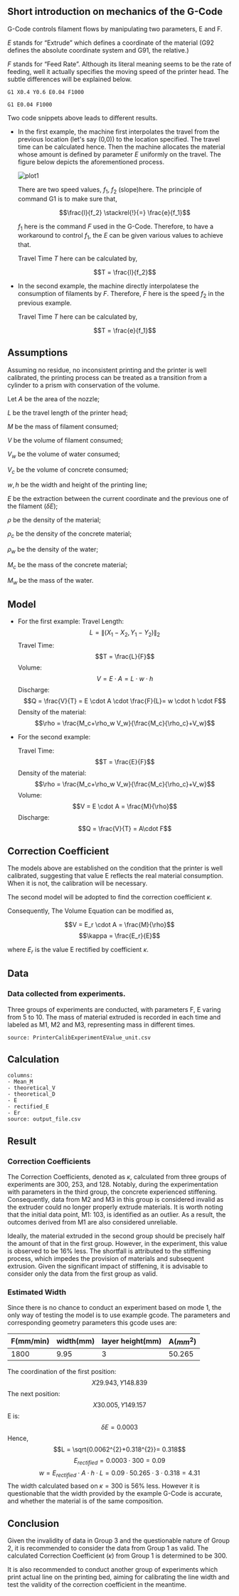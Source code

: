 ## Short introduction on mechanics of the G-Code

G-Code controls filament flows by manipulating two parameters, E and F.

$E$ stands for “Extrude” which defines a coordinate of the material (G92 defines the absolute coordinate system and G91, the relative.)

$F$ stands for “Feed Rate”. Although its literal meaning seems to be the rate of feeding, well it actually specifies the moving speed of the printer head. The subtle differences will be explained below.

```G-Code
G1 X0.4 Y0.6 E0.04 F1000
```

```G-Code
G1 E0.04 F1000
```

Two code snippets above leads to different results. 

* In the first example, the machine first interpolates the travel from the previous location (let's say (0,0)) to the location specified. The travel time can be calculated hence. Then the machine allocates the material whose amount is defined by parameter $E$ uniformly on the travel. The figure below depicts the aforementioned process.

    ![plot1](imgs/plot_relation_EF.jpeg)

    There are two speed values, $f_1$, $f_2$ (slope)here. The principle of command G1 is to make sure that,

    $$\frac{l}{f_2} \stackrel{!}{=} \frac{e}{f_1}$$

    $f_1$ here is the command $F$ used in the G-Code. Therefore, to have a workaround to control $f_1$, the $E$ can be given various values to achieve that.

    Travel Time $T$ here can be calculated by,

    $$T = \frac{l}{f_2}$$

* In the second example, the machine directly interpolatese the consumption of filaments by $F$. Therefore, $F$ here is the speed $f_2$ in the previous example. 

    Travel Time $T$ here can be calculated by,

    $$T = \frac{e}{f_1}$$

## Assumptions

Assuming no residue, no inconsistent printing and the printer is well calibrated, the printing process can be treated as a transition from a cylinder to a prism with conservation of the volume. 

Let $A$ be the area of the nozzle; 

$L$ be the travel length of the printer head;

$M$ be the mass of filament consumed;

$V$ be the volume of filament consumed;

$V_w$ be the volume of water consumed;

$V_c$ be the volume of concrete consumed;

$w,h$ be the width and height of the printing line;

$E$ be the extraction between the current coordinate and the previous one of the filament ($\delta E$);

$\rho$ be the density of the material;

$\rho_c$ be the density of the concrete material;

$\rho_w$ be the density of the water;

$M_c$ be the mass of the concrete material;

$M_w$ be the mass of the water.
## Model

* For the first example:
    Travel Length:
    $$L = \|(X_1-X_2,Y_1-Y_2)\|_2$$
    Travel Time:
    $$T = \frac{L}{F}$$
    Volume:
    $$V = E \cdot A = L\cdot w \cdot h $$
    Discharge:
    $$Q = \frac{V}{T} = E \cdot A \cdot \frac{F}{L}= w \cdot h \cdot F$$
    Density of the material:
    $$\rho = \frac{M_c+\rho_w V_w}{\frac{M_c}{\rho_c}+V_w}$$
    
* For the second example:

    Travel Time:
    $$T = \frac{E}{F}$$
    Density of the material:
    $$\rho = \frac{M_c+\rho_w V_w}{\frac{M_c}{\rho_c}+V_w}$$
    Volume:
    $$V = E \cdot A = \frac{M}{\rho}$$
    Discharge:
    $$Q = \frac{V}{T} = A\cdot F$$



## Correction Coefficient

The models above are established on the condition that the printer is well calibrated, suggesting that value E reflects the real material consumption. When it is not, the calibration will be necessary.

The second model will be adopted to find the correction coefficient $\kappa$.

Consequently, The Volume Equation can be modified as,

$$V = E_r \cdot A = \frac{M}{\rho}$$
$$\kappa = \frac{E_r}{E}$$

where $E_r$ is the value E rectified by coefficient $\kappa$.


## Data
### Data collected from experiments.

Three groups of experiments are conducted, with parameters F, E varing from 5 to 10. The mass of material extruded is recorded in each time and labeled as M1, M2 and M3, representing mass in different times. 
```csvtable
source: PrinterCalibExperimentEValue_unit.csv
```

## Calculation
```csvtable
columns:
- Mean_M
- theoretical_V
- theoretical_D
- E
- rectified_E
- Er
source: output_file.csv
```
## Result
### Correction Coefficients
The Correction Coefficients, denoted as $\kappa$, calculated from three groups of experiments are 300, 253, and 128. Notably, during the experimentation with parameters in the third group, the concrete experienced stiffening. Consequently, data from M2 and M3 in this group is considered invalid as the extruder could no longer properly extrude materials. It is worth noting that the initial data point, M1: 103, is identified as an outlier. As a result, the outcomes derived from M1 are also considered unreliable.

Ideally, the material extruded in the second group should be precisely half the amount of that in the first group. However, in the experiment, this value is observed to be 16% less. The shortfall is attributed to the stiffening process, which impedes the provision of materials and subsequent extrusion. Given the significant impact of stiffening, it is advisable to consider only the data from the first group as valid.

### Estimated Width
Since there is no chance to conduct an experiment based on mode 1, the only way of testing the model is to use example gcode. The parameters and corresponding geometry parameters this gcode uses are:

| F(mm/min) | width(mm) | layer height(mm) | A($mm^{2}$) | 
| --------- | --------- | ---------------- | ----------- |
| 1800      | 9.95      | 3                |      50.265       |

The coordination of the first position: 
$$X29.943, Y148.839$$
The next position:
$$X30.005, Y149.157$$
E is:
$$\delta E = 0.0003$$
Hence,
$$L = \sqrt{0.0062^{2}+0.318^{2}}= 0.318$$
$$E_{rectified}=0.0003\cdot300=0.09$$
$$w = E_{rectified}\cdot A\cdot h\cdot L = 0.09\cdot 50.265\cdot 3\cdot 0.318=4.31$$
The width calculated based on $\kappa=300$ is 56% less. However it is questionable that the width provided by the example G-Code is accurate, and whether the material is of the same composition.
## Conclusion
Given the invalidity of data in Group 3 and the questionable nature of Group 2, it is recommended to consider the data from Group 1 as valid. The calculated Correction Coefficient ($\kappa$​) from Group 1 is determined to be 300.

It is also recommended to conduct another group of experiments which print actual line on the printing bed, aiming for calibrating the line width and test the validity of the correction coefficient in the meantime. 